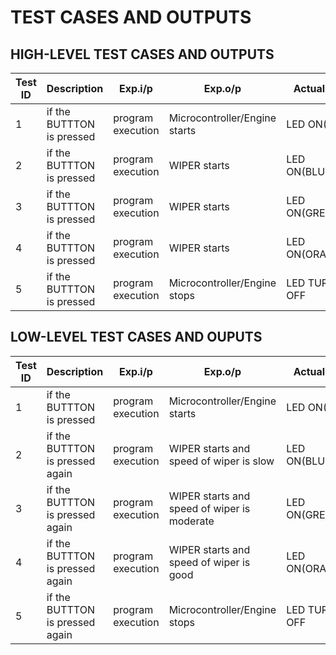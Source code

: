 # TEST CASES AND OUTPUTS

## HIGH-LEVEL TEST CASES AND  OUTPUTS

|Test ID|	Description|	Exp.i/p|	Exp.o/p|	Actual o/p	|STATUS|
|-------|------------|---------|---------|--------------|------|
|1	|if the BUTTTON is pressed	|program execution|	Microcontroller/Engine starts|	LED ON(RED)	|PASS|
|2	|if the BUTTTON is pressed	|program execution|WIPER starts	|LED ON(BLUE)	|PASS|
|3	|if the BUTTTON is pressed	|program execution|	WIPER starts	|LED ON(GREEN)|	PASS|
|4  |if the BUTTTON is pressed	|program execution|	WIPER starts	|LED ON(ORANGE)|	PASS|
|5	|if the BUTTTON is pressed	|program execution|Microcontroller/Engine stops	|LED TURNED OFF	|PASS|

## LOW-LEVEL TEST CASES AND OUPUTS

|Test ID	| Description	| Exp.i/p	| Exp.o/p	| Actual o/p	| STATUS|
|---------|-------------|---------|---------|-------------|-------|
|1	|if the BUTTTON is pressed|	program execution|	Microcontroller/Engine starts	|LED ON(RED)	|PASS|
|2	|if the BUTTTON is pressed again|	program execution	|WIPER starts and speed of wiper is slow|	LED ON(BLUE)	|PASS|
|3	|if the BUTTTON is pressed again|	program execution	|WIPER starts and speed of wiper is moderate|	LED ON(GREEN)|	PASS|
|4	|if the BUTTTON is pressed again|	program execution	|WIPER starts and speed of wiper is good	|LED ON(ORANGE)|	PASS|
|5	|if the BUTTTON is pressed again|program execution|Microcontroller/Engine stops|	LED TURNED OFF|	PASS|
